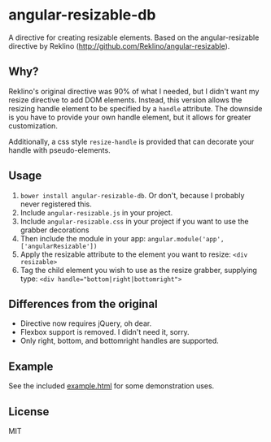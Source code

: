 # angular-resizable-db
A directive for creating resizable elements.
Based on the angular-resizable directive by Reklino (http://github.com/Reklino/angular-resizable).

## Why?

Reklino's original directive was 90% of what I needed, but I didn't want my resize directive to add DOM elements.
Instead, this version allows the resizing handle element to be specified by a `handle` attribute.
The downside is you have to provide your own handle element, but it allows for greater customization.

Additionally, a css style `resize-handle` is provided that can decorate your handle with pseudo-elements.

## Usage

1. `bower install angular-resizable-db`. Or don't, because I probably never registered this.
2. Include `angular-resizable.js` in your project.
3. Include `angular-resizable.css` in your project if you want to use the grabber decorations
4. Then include the module in your app: `angular.module('app', ['angularResizable'])`
5. Apply the resizable attribute to the element you want to resize: `<div resizable>`
6. Tag the child element you wish to use as the resize grabber, supplying type: `<div handle="bottom|right|bottomright">`

## Differences from the original

- Directive now requires jQuery, oh dear.
- Flexbox support is removed. I didn't need it, sorry.
- Only right, bottom, and bottomright handles are supported.

## Example

See the included [example.html](http://dbalsom.github.io/angular-resizable/) for some demonstration uses.

## License

MIT
